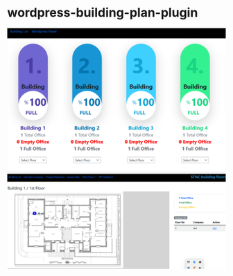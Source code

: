# wordpress-building-plan-plugin

<img src='https://github.com/stnc/wordpress-building-plan-plugin/blob/main/s1.png?raw=true' >
<img src='https://github.com/stnc/wordpress-building-plan-plugin/blob/main/s2.png?raw=true'>